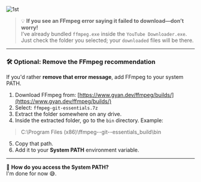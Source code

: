 
![1st](https://github.com/user-attachments/assets/69a32d33-8444-4da9-a890-4f385161d328)


> 💡 **If you see an FFmpeg error saying it failed to download—don’t worry!**  
> I’ve already bundled `ffmpeg.exe` inside the `YouTube Downloader.exe`.  
> Just check the folder you selected; your `downloaded` files will be there.

---

### 🛠️ Optional: Remove the FFmpeg recommendation 

If you'd rather **remove that error message**, add FFmpeg to your system PATH.

1. Download FFmpeg from: [https://www.gyan.dev/ffmpeg/builds/](https://www.gyan.dev/ffmpeg/builds/)  
2. Select: `ffmpeg-git-essentials.7z`  
3. Extract the folder somewhere on any drive.
4. Inside the extracted folder, go to the `bin` directory. Example: 
 
>C:\Program Files (x86)\ffmpeg-<date>-git-<version>-essentials_build\bin

5. Copy that path.
6. Add it to your **System PATH** environment variable.

---

🤔 **How do you access the System PATH?**  
I'm done for now 😅.

